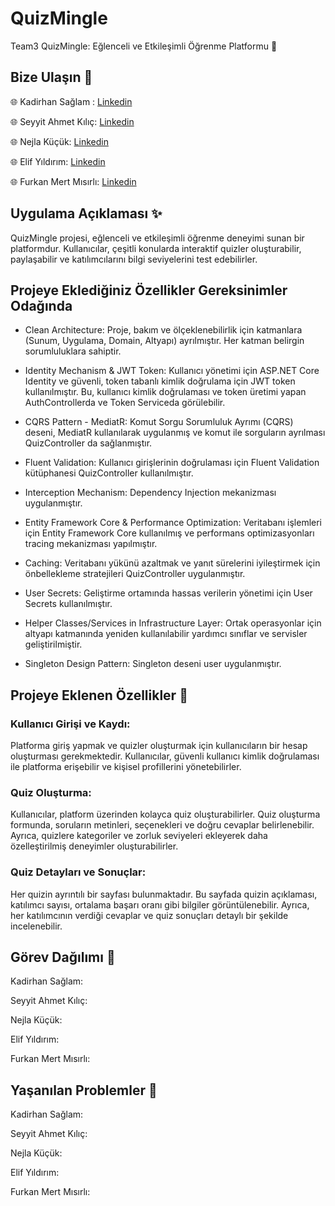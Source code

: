 # QuizMingle 

 Team3 QuizMingle: Eğlenceli ve Etkileşimli Öğrenme Platformu 🌟

##  Bize Ulaşın 🚨

🌐 Kadirhan Sağlam : [Linkedin](https://tr.linkedin.com/in/kadirhansaglam)

🌐 Seyyit Ahmet Kılıç: [Linkedin](https://tr.linkedin.com/in/seyyit-ahmet-kilic)

🌐 Nejla Küçük: [Linkedin](https://tr.linkedin.com/in/nkucuk)

🌐 Elif Yıldırım: [Linkedin](https://tr.linkedin.com/in/elif-y%C4%B1ld%C4%B1r%C4%B1m-4a1373203)

🌐 Furkan Mert Mısırlı: [Linkedin](https://www.linkedin.com/in/furkan-mert-m%C4%B1s%C4%B1rl%C4%B1/)

##  Uygulama Açıklaması ✨

QuizMingle projesi, eğlenceli ve etkileşimli öğrenme deneyimi sunan bir platformdur. Kullanıcılar, çeşitli konularda interaktif quizler oluşturabilir, paylaşabilir ve katılımcılarını bilgi seviyelerini test edebilirler.

## Projeye Eklediğiniz Özellikler Gereksinimler Odağında

- Clean Architecture: Proje, bakım ve ölçeklenebilirlik için katmanlara (Sunum, Uygulama, Domain, Altyapı) ayrılmıştır. Her katman belirgin sorumluluklara sahiptir.

- Identity Mechanism & JWT Token: Kullanıcı yönetimi için ASP.NET Core Identity ve güvenli, token tabanlı kimlik doğrulama için JWT token kullanılmıştır. Bu, kullanıcı kimlik doğrulaması ve token üretimi yapan AuthControllerda ve Token Serviceda görülebilir.

- CQRS Pattern - MediatR: Komut Sorgu Sorumluluk Ayrımı (CQRS) deseni, MediatR kullanılarak uygulanmış ve komut ile sorguların ayrılması QuizController da sağlanmıştır.

- Fluent Validation: Kullanıcı girişlerinin doğrulaması için Fluent Validation kütüphanesi QuizController kullanılmıştır.

- Interception Mechanism: Dependency Injection mekanizması uygulanmıştır.

- Entity Framework Core & Performance Optimization: Veritabanı işlemleri için Entity Framework Core kullanılmış ve performans optimizasyonları tracing mekanizması yapılmıştır.

- Caching: Veritabanı yükünü azaltmak ve yanıt sürelerini iyileştirmek için önbellekleme stratejileri QuizController uygulanmıştır.

- User Secrets: Geliştirme ortamında hassas verilerin yönetimi için User Secrets kullanılmıştır.

- Helper Classes/Services in Infrastructure Layer: Ortak operasyonlar için altyapı katmanında yeniden kullanılabilir yardımcı sınıflar ve servisler geliştirilmiştir.

- Singleton Design Pattern: Singleton deseni user uygulanmıştır.


##  Projeye Eklenen Özellikler 📍

### Kullanıcı Girişi ve Kaydı:
Platforma giriş yapmak ve quizler oluşturmak için kullanıcıların bir hesap oluşturması gerekmektedir. Kullanıcılar, güvenli kullanıcı kimlik doğrulaması ile platforma erişebilir ve kişisel profillerini yönetebilirler.

### Quiz Oluşturma:
Kullanıcılar, platform üzerinden kolayca quiz oluşturabilirler. Quiz oluşturma formunda, soruların metinleri, seçenekleri ve doğru cevaplar belirlenebilir. Ayrıca, quizlere kategoriler ve zorluk seviyeleri ekleyerek daha özelleştirilmiş deneyimler oluşturabilirler.

### Quiz Detayları ve Sonuçlar:
Her quizin ayrıntılı bir sayfası bulunmaktadır. Bu sayfada quizin açıklaması, katılımcı sayısı, ortalama başarı oranı gibi bilgiler görüntülenebilir. Ayrıca, her katılımcının verdiği cevaplar ve quiz sonuçları detaylı bir şekilde incelenebilir.

##  Görev Dağılımı 📌

Kadirhan Sağlam:

Seyyit Ahmet Kılıç:

Nejla Küçük:

Elif Yıldırım:

Furkan Mert Mısırlı:

##  Yaşanılan Problemler 📛
Kadirhan Sağlam:

Seyyit Ahmet Kılıç:

Nejla Küçük:

Elif Yıldırım:

Furkan Mert Mısırlı:

